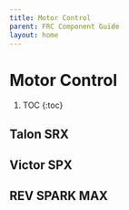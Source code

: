 ```yaml
---
title: Motor Control
parent: FRC Component Guide
layout: home
---
```


# Motor Control



 1. TOC
{:toc}

## Talon SRX

## Victor SPX

## REV SPARK MAX
